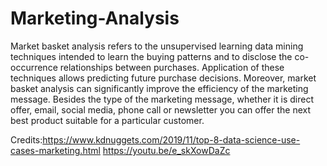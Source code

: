 # Marketing-Analysis
Market basket analysis refers to the unsupervised learning data mining techniques intended to learn the buying patterns and to disclose the co-occurrence relationships between purchases. Application of these techniques allows predicting future purchase decisions.  Moreover, market basket analysis can significantly improve the efficiency of the marketing message. Besides the type of the marketing message, whether it is direct offer, email, social media, phone call or newsletter you can offer the next best product suitable for a particular customer. 

Credits:https://www.kdnuggets.com/2019/11/top-8-data-science-use-cases-marketing.html
https://youtu.be/e_skXowDaZc
